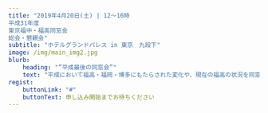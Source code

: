 ```yaml
---
title: "2019年4月20日(土) | 12〜16時
平成31年度
東京福中・福高同窓会
総会・懇親会"
subtitle: "ホテルグランドパレス in 東京　九段下"
image: /img/main_img2.jpg
blurb:
    heading: "”平成最後の同窓会”"
    text: "平成において福高・福岡・博多にもたらされた変化や、現在の福高の状況を同窓会参加者の各世代に提供し、参加者が過ごした平成の時代を振り返るとともに、世代間の交流のきっかけとしたい"
regist:
    buttonLink: "#"
    buttonText: 申し込み開始までお待ちください
---
```


